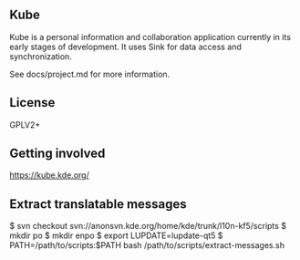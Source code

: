 ## Kube

Kube is a personal information and collaboration application currently in its early
stages of development. It uses Sink for data access and synchronization.

See docs/project.md for more information.

## License

GPLV2+

## Getting involved

https://kube.kde.org/

## Extract translatable messages

$ svn checkout svn://anonsvn.kde.org/home/kde/trunk/l10n-kf5/scripts
$ mkdir po
$ mkdir enpo
$ export LUPDATE=lupdate-qt5
$ PATH=/path/to/scripts:$PATH bash /path/to/scripts/extract-messages.sh
